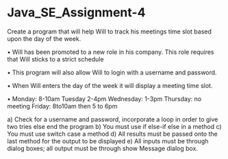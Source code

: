 # Java_SE_Assignment-4
Create a program that will help Will to track his meetings time slot based upon the day of the week.

•	Will has been promoted to a new role in his company. This role requires that Will sticks to a strict schedule

•	This program will also allow Will to login with a username and password.

•	When Will enters the day of the week it will display a meeting time slot.

•	Monday: 8-10am Tuesday 2-4pm Wednesday: 1-3pm Thursday: no meeting Friday: 8to10am then 5 to 6pm

a)	Check for a username and password, incorporate a loop in order to give two  tries else end the program
b)	You must use if else-if else in a method 
c)	You must use switch case a method 
d)	All results must be passed onto the last method for the output to be displayed
e)	All inputs must be through dialog boxes; all output must be through show Message dialog box.
